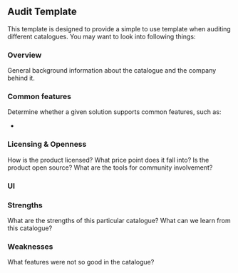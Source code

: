## Audit Template

This template is designed to provide a simple to use template when auditing different catalogues. You may want to look into following things:

### Overview
General background information about the catalogue and the company behind it.

### Common features
Determine whether a given solution supports common features, such as:

- 

### Licensing & Openness
How is the product licensed?
What price point does it fall into?
Is the product open source?
What are the tools for community involvement?


### UI

### Strengths
What are the strengths of this particular catalogue? What can we learn from this catalogue?

### Weaknesses
What features were not so good in the catalogue?
